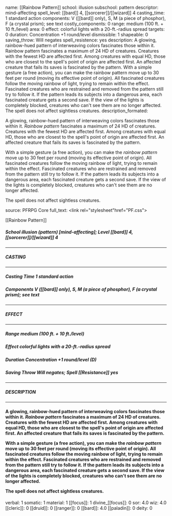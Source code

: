 name: [[Rainbow Pattern]]
school: illusion
subschool: pattern
descriptor: mind-affecting
spell_level: [[bard]] 4, [[sorcerer]]/[[wizard]] 4
casting_time: 1 standard action
components: V ([[bard]] only), S, M (a piece of phosphor), F (a crystal prism); see text
costly_components: 0
range: medium (100 ft. + 10 ft./level)
area: 0
effect: colorful lights with a 20-ft.-radius spread
targets: 0
duration: Concentration +1 round/level
dismissible: 1
shapeable: 0
saving_throw: Will negates
spell_resistence: yes
description: A glowing, rainbow-hued pattern of interweaving colors fascinates those within it. Rainbow pattern fascinates a maximum of 24 HD of creatures. Creatures with the fewest HD are affected first. Among creatures with equal HD, those who are closest to the spell's point of origin are affected first. An affected creature that fails its saves is fascinated by the pattern.  With a simple gesture (a free action), you can make the rainbow pattern move up to 30 feet per round (moving its effective point of origin). All fascinated creatures follow the moving rainbow of light, trying to remain within the effect. Fascinated creatures who are restrained and removed from the pattern still try to follow it. If the pattern leads its subjects into a dangerous area, each fascinated creature gets a second save. If the view of the lights is completely blocked, creatures who can't see them are no longer affected.  The spell does not affect sightless creatures.
description_formated: <p>A glowing, rainbow-hued pattern of interweaving colors fascinates those within it. <i>Rainbow pattern</i> fascinates a maximum of 24 HD of creatures. Creatures with the fewest HD are affected first. Among creatures with equal HD, those who are closest to the spell's point of origin are affected first. An affected creature that fails its saves is fascinated by the pattern.</p><p>With a simple gesture (a free action), you can make the <i>rainbow pattern</i> move up to 30 feet per round (moving its effective point of origin). All fascinated creatures follow the moving rainbow of light, trying to remain within the effect. Fascinated creatures who are restrained and removed from the pattern still try to follow it. If the pattern leads its subjects into a dangerous area, each fascinated creature gets a second save. If the view of the lights is completely blocked, creatures who can't see them are no longer affected.</p><p>The spell does not affect sightless creatures.</p>
source: PFRPG Core
full_text: <link rel="stylesheet"href="PF.css"><div class="heading"><p class="alignleft">[[Rainbow Pattern]]</p><div style="clear: both;"></div></div><div><h5><b>School </b>illusion (pattern) [mind-affecting]; <b>Level </b>[[bard]] 4, [[sorcerer]]/[[wizard]] 4</h5></div><hr/><div><h5><b>CASTING</b></h5></div><hr/><div><h5><b>Casting Time </b>1 standard action</h5><h5><b>Components </b>V ([[bard]] only), S, M (a piece of phosphor), F (a crystal prism); see text</h5></div><hr/><div><h5><b>EFFECT</b></h5></div><hr/><div><h5><b>Range </b>medium (100 ft. + 10 ft./level)</h5><h5><b>Effect </b>colorful lights with a 20-ft.-radius spread</h5><h5><b>Duration </b>Concentration +1 round/level (D)</h5><h5><b>Saving Throw </b>Will negates; <b>Spell [[Resistance]] </b>yes</h5></div><hr/><div><h5><b>DESCRIPTION</b></h5></div><hr/><div><h4><p>A glowing, rainbow-hued pattern of interweaving colors fascinates those within it. <i>Rainbow pattern</i> fascinates a maximum of 24 HD of creatures. Creatures with the fewest HD are affected first. Among creatures with equal HD, those who are closest to the spell's point of origin are affected first. An affected creature that fails its saves is fascinated by the pattern.</p><p>With a simple gesture (a free action), you can make the <i>rainbow pattern</i> move up to 30 feet per round (moving its effective point of origin). All fascinated creatures follow the moving rainbow of light, trying to remain within the effect. Fascinated creatures who are restrained and removed from the pattern still try to follow it. If the pattern leads its subjects into a dangerous area, each fascinated creature gets a second save. If the view of the lights is completely blocked, creatures who can't see them are no longer affected.</p><p>The spell does not affect sightless creatures.</p></h4></div>
verbal: 1
somatic: 1
material: 1
[[focus]]: 1
divine_[[focus]]: 0
sor: 4.0
wiz: 4.0
[[cleric]]: 0
[[druid]]: 0
[[ranger]]: 0
[[bard]]: 4.0
[[paladin]]: 0
deity: 0
